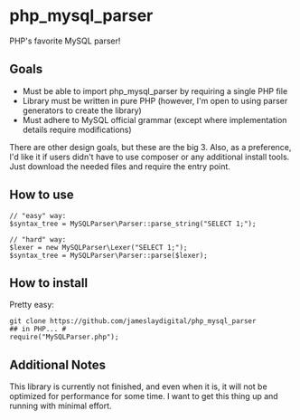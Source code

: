# php_mysql_parser
PHP's favorite MySQL parser!

## Goals

* Must be able to import php_mysql_parser by requiring a single PHP file
* Library must be written in pure PHP (however, I'm open to using parser generators to create the library)
* Must adhere to MySQL official grammar (except where implementation details require modifications)

There are other design goals, but these are the big 3. Also, as a preference, I'd like it if users didn't have to use composer or any additional install tools.  Just download the needed files and require the entry point.

## How to use

    // "easy" way:
    $syntax_tree = MySQLParser\Parser::parse_string("SELECT 1;");

    // "hard" way:
    $lexer = new MySQLParser\Lexer("SELECT 1;");
    $syntax_tree = MySQLParser\Parser::parse($lexer);
    
    
## How to install
Pretty easy:

    git clone https://github.com/jameslaydigital/php_mysql_parser
    ## in PHP... #
    require("MySQLParser.php");

## Additional Notes
This library is currently not finished, and even when it is, it will not be optimized for performance for some time.  I want to get this thing up and running with minimal effort.
